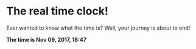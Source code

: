 # The real time clock!

Ever wanted to know what the time is? Well, your journey is about to end!

**The time is Nov 09, 2017, 18:47**
